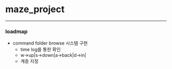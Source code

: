 # maze_project
-----------------------------
### loadmap

* command folder browse 시스템 구현 
  * time log를 통한 확인
  * w->up|s->down|a->back|d->in|
  * 계층 지정 
